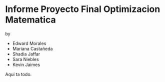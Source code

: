 # Informe Proyecto Final Optimizacion Matematica

by

- Edward Morales
- Mariana Castañeda
- Shadia Jaffar
- Sara Niebles
- Kevin Jaimes

Aqui ta todo.

```{tableofcontents}
```
